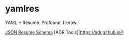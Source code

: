 # yamlres

YAML + Resume. Profound, I know. 

[JSON Resume Schema](https://jsonresume.org/schema)
[ADR Tools][https://adr.github.io/]

